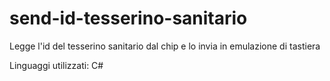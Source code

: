 # send-id-tesserino-sanitario

Legge l'id del tesserino sanitario dal chip e lo invia in emulazione di tastiera

Linguaggi utilizzati: C#
